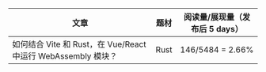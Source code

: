 

| 文章 | 题材 | 阅读量/展现量（发布后 5 days） |
| -- | -- | -- |
| 如何结合 Vite 和 Rust，在 Vue/React 中运行 WebAssembly 模块？ | Rust | 146/5484 = 2.66% |
